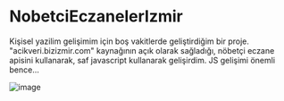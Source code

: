 # NobetciEczanelerIzmir
Kişisel yazilim gelişimim için boş vakitlerde geliştirdiğim bir proje. "acikveri.bizizmir.com" kaynağının açık olarak sağladığı, nöbetçi eczane apisini kullanarak, saf javascript kullanarak gelişirdim.
JS gelişimi önemli bence...

![image](https://user-images.githubusercontent.com/54551321/214117990-afa9141b-d9b7-4126-ac4b-b7d9118ac972.png)
